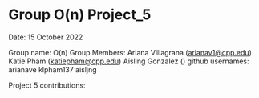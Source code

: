 # Group O(n) Project_5

Date: 15 October 2022

Group name: O(n) Group Members: Ariana Villagrana (arianav1@cpp.edu) Katie Pham (katiepham@cpp.edu) Aisling Gonzalez () github usernames: arianave klpham137 aisljng

Project 5 contributions: 







